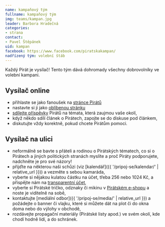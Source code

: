 ```yaml
---
name: kampaňový tým
fullname: kampaňový tým
img: teams/kampan.jpg
leader: Barbora Hradečná
categories:
- strana
contact:
- Pavel Štěpánek
uid: kampan
facebook: https://www.facebook.com/piratskakampan/
nadřízený tým: volební štáb
---
```


Každý Pirát je vysílač! Tento tým dává dohromady všechny dobrovolníky ve volební kampani.

Vysílač online
--------------------

* přihlaste se jako fanoušek na [stránce Pirátů](https://www.facebook.com/ceskapiratskastrana)
* nastavte si ji jako [oblíbenou stránku](http://www.va-akademie.cz/news/jak-nastavit-sledovani-oblibenych-facebookovych-prispevku/)
* [sdílejte příspěvky](http://cs.wikihow.com/Jak-z%C3%ADskat-v%C3%ADce-%22lajk%C5%AF%22-na-Facebooku) Pirátů na témata, která zaujmou vaše okolí,
* když někdo sdílí článek o Pirátech, zapojte se do diskuse pod článkem,
* diskutujte vždy korektně, pokud chcete Pirátům pomoci.

Vysílač na ulici
---------------------

* neformálně se bavte s přáteli a rodinou o Pirátských tématech, co si o Pirátech a jiných politických stranách myslíte a proč Piráty podporujete, nadchněte je pro své názory!
* přijďte na některou naši schůzi (viz [kalendář]({{ '/pripoj-se/kalendar/' | relative_url }})) a vezměte s sebou kamaráda,
* vyberte si nějakou kulatou částku na účet, třeba 256 nebo 1024 Kč, a přispějte nám na [transparentní účet](https://www.pirati.cz/fo/dary),
* vyberte si Pirátské tričko, odznaky či mikinu v [Pirátském e-shopu](http://shopujem.cz/66-pirateshop) a noste je viditelně na sobě,
* kontaktujte [mediální odbor]({{ '/pripoj-se/media/' | relative_url }}) a požádejte o banner či vlajku, které si můžete dát na plot či do okna doma nebo do výlohy v obchodě,
* rozdávejte propagační materiály (Pirátské listy apod.) ve svém okolí, kde chodí hodně lidí, a do schránek.

